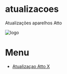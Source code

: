 # atualizacoes
Atualizações aparelhos Atto

![logo](https://atto.tv/img/anx/anx1.png)

# Menu

* [Atualizaçao Atto X](#ficha-técnica)
